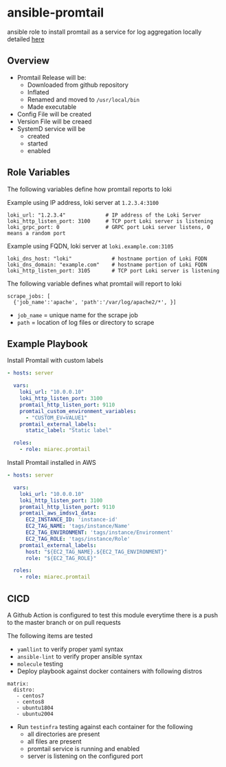 # ansible-promtail
ansible role to install promtail as a service for log aggregation locally detailed [here](https://grafana.com/docs/loki/latest/installation/local/)

## Overview
 - Promtail Release will be:
    - Downloaded from github repository
    - Inflated
    - Renamed and moved to `/usr/local/bin`
    - Made executable
 - Config File will be created
 - Version File will be creaed
 - SystemD service will be
    - created
    - started
    - enabled

## Role Variables
The following variables define how promtail reports to loki

Example using IP address, loki server at `1.2.3.4:3100`
```
loki_url: "1.2.3.4"             # IP address of the Loki Server
loki_http_listen_port: 3100     # TCP port Loki server is listening
loki_grpc_port: 0               # GRPC port Loki server listens, 0 means a random port
```
Example using FQDN, loki server at `loki.example.com:3105`
```
loki_dns_host: "loki"             # hostname portion of Loki FQDN
loki_dns_domain: "example.com"    # hostname portion of Loki FQDN
loki_http_listen_port: 3105       # TCP port Loki server is listening
```

The following variable defines what promtail will report to loki
```
scrape_jobs: [
  {'job_name':'apache', 'path':'/var/log/apache2/*', }]
```

- `job_name` = unique name for the scrape job
- `path`     = location of log files or directory to scrape

## Example Playbook

Install Promtail with custom labels
```yaml
- hosts: server

  vars:
    loki_url: "10.0.0.10"
    loki_http_listen_port: 3100
    promtail_http_listen_port: 9110
    promtail_custom_environment_variables:
      - "CUSTOM_EV=VALUE1"
    promtail_external_labels:
      static_label: "Static label"

  roles:
    - role: miarec.promtail
```

Install Promtail installed in AWS
```yaml
- hosts: server

  vars:
    loki_url: "10.0.0.10"
    loki_http_listen_port: 3100
    promtail_http_listen_port: 9110
    promtail_aws_imdsv1_data:
      EC2_INSTANCE_ID: 'instance-id'
      EC2_TAG_NAME: 'tags/instance/Name'
      EC2_TAG_ENVIRONMENT: 'tags/instance/Environment'
      EC2_TAG_ROLE: 'tags/instance/Role'
    promtail_external_labels:
      host: "${EC2_TAG_NAME}.${EC2_TAG_ENVIRONMENT}"
      role: "${EC2_TAG_ROLE}"

  roles:
    - role: miarec.promtail
```

## CICD
A Github Action is configured to test this module everytime there is a push to the master branch or on pull requests

The following items are tested
- `yamllint` to verify proper yaml syntax
- `ansible-lint` to verify proper ansible syntax
- `molecule` testing
- Deploy playbook against docker containers with following distros
```
matrix:
  distro:
   - centos7
   - centos8
   - ubuntu1804
   - ubuntu2004
```
- Run `testinfra` testing against each container for the following
  - all directories are present
  - all files are present
  - promtail service is running and enabled
  - server is listening on the configured port

